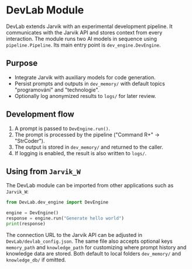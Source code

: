# DevLab Module

DevLab extends Jarvik with an experimental development pipeline. It
communicates with the Jarvik API and stores context from every
interaction. The module runs two AI models in sequence using
`pipeline.Pipeline`. Its main entry point is `dev_engine.DevEngine`.

## Purpose

* Integrate Jarvik with auxiliary models for code generation.
* Persist prompts and outputs in `dev_memory/` with default topics
  "programování" and "technologie".
* Optionally log anonymized results to `logs/` for later review.

## Development flow

1. A prompt is passed to `DevEngine.run()`.
2. The prompt is processed by the pipeline ("Command R+" -> "StrCoder").
3. The output is stored in `dev_memory/` and returned to the caller.
4. If logging is enabled, the result is also written to `logs/`.

## Using from `Jarvik_W`

The DevLab module can be imported from other applications such as
`Jarvik_W`:

```python
from DevLab.dev_engine import DevEngine

engine = DevEngine()
response = engine.run("Generate hello world")
print(response)
```

The connection URL to the Jarvik API can be adjusted in
`DevLab/devlab_config.json`. The same file also accepts optional keys
`memory_path` and `knowledge_path` for customizing where prompt history
and knowledge data are stored. Both default to local folders
`dev_memory/` and `knowledge_db/` if omitted.
